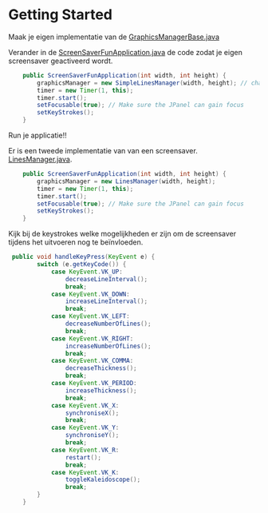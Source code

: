 # Getting Started

Maak je eigen implementatie van
de [GraphicsManagerBase.java](src%2Fmain%2Fjava%2Fnl%2Fnovi%2Fscreensaverfun%2Finterfaces%2FGraphicsManagerBase.java)

Verander in
de [ScreenSaverFunApplication.java](src%2Fmain%2Fjava%2Fnl%2Fnovi%2Fscreensaverfun%2FScreenSaverFunApplication.java) de
code zodat je eigen screensaver geactiveerd wordt. 

````java
    public ScreenSaverFunApplication(int width, int height) {
        graphicsManager = new SimpleLinesManager(width, height); // change to your own
        timer = new Timer(1, this);
        timer.start();
        setFocusable(true); // Make sure the JPanel can gain focus
        setKeyStrokes();
    }
````

Run je applicatie!!

Er is een tweede implementatie van van een screensaver. [LinesManager.java](src%2Fmain%2Fjava%2Fnl%2Fnovi%2Fscreensaverfun%2FScreenSavers%2FLinesManager.java).

````java
    public ScreenSaverFunApplication(int width, int height) {
        graphicsManager = new LinesManager(width, height); 
        timer = new Timer(1, this);
        timer.start();
        setFocusable(true); // Make sure the JPanel can gain focus
        setKeyStrokes();
    }
````

Kijk bij de keystrokes welke mogelijkheden er zijn om de screensaver tijdens het uitvoeren nog te beïnvloeden.

````java
 public void handleKeyPress(KeyEvent e) {
        switch (e.getKeyCode()) {
            case KeyEvent.VK_UP:
                decreaseLineInterval();
                break;
            case KeyEvent.VK_DOWN:
                increaseLineInterval();
                break;
            case KeyEvent.VK_LEFT:
                decreaseNumberOfLines();
                break;
            case KeyEvent.VK_RIGHT:
                increaseNumberOfLines();
                break;
            case KeyEvent.VK_COMMA:
                decreaseThickness();
                break;
            case KeyEvent.VK_PERIOD:
                increaseThickness();
                break;
            case KeyEvent.VK_X:
                synchroniseX();
                break;
            case KeyEvent.VK_Y:
                synchroniseY();
                break;
            case KeyEvent.VK_R:
                restart();
                break;
            case KeyEvent.VK_K:
                toggleKaleidoscope();
                break;
        }
    }
````